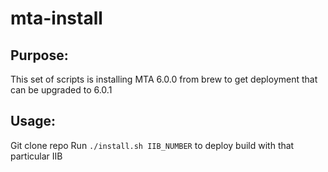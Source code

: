 # mta-install
## Purpose:
This set of scripts is installing MTA 6.0.0 from brew to get deployment that can be upgraded to 6.0.1

## Usage:
Git clone repo
Run `./install.sh IIB_NUMBER` to deploy build with that particular IIB

